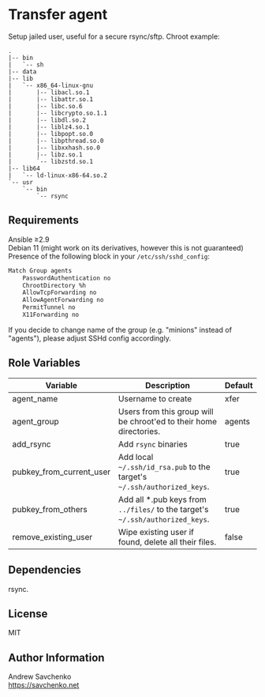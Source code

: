 Transfer agent
=========
Setup jailed user, useful for a secure rsync/sftp. Chroot example:  
```
.
|-- bin
|   `-- sh
|-- data
|-- lib
|   `-- x86_64-linux-gnu
|       |-- libacl.so.1
|       |-- libattr.so.1
|       |-- libc.so.6
|       |-- libcrypto.so.1.1
|       |-- libdl.so.2
|       |-- liblz4.so.1
|       |-- libpopt.so.0
|       |-- libpthread.so.0
|       |-- libxxhash.so.0
|       |-- libz.so.1
|       `-- libzstd.so.1
|-- lib64
|   `-- ld-linux-x86-64.so.2
`-- usr
    `-- bin
        `-- rsync
```

Requirements
------------
Ansible ≥2.9  
Debian 11 (might work on its derivatives, however this is not guaranteed)  
Presence of the following block in your `/etc/ssh/sshd_config`:
```sh
Match Group agents
    PasswordAuthentication no
    ChrootDirectory %h
    AllowTcpForwarding no
    AllowAgentForwarding no
    PermitTunnel no
    X11Forwarding no
```
If you decide to change name of the group (e.g. "minions" instead of "agents"), please adjust SSHd config accordingly.

Role Variables
--------------

| Variable                 | Description                                                                   | Default |
|--------------------------|-------------------------------------------------------------------------------|---------|
| agent_name               | Username to create                                                            | xfer    |
| agent_group              | Users from this group will be chroot'ed to their home directories.            | agents  |
| add_rsync                | Add `rsync` binaries                                                          | true    |
| pubkey_from_current_user | Add local `~/.ssh/id_rsa.pub` to the target's `~/.ssh/authorized_keys`.       | true    |
| pubkey_from_others       | Add all *.pub keys from `../files/` to the target's `~/.ssh/authorized_keys`. | true    |
| remove_existing_user     | Wipe existing user if found, delete all their files.                          | false   |

Dependencies
------------
rsync.


License
-------
MIT

Author Information
------------------
Andrew Savchenko  
https://savchenko.net
